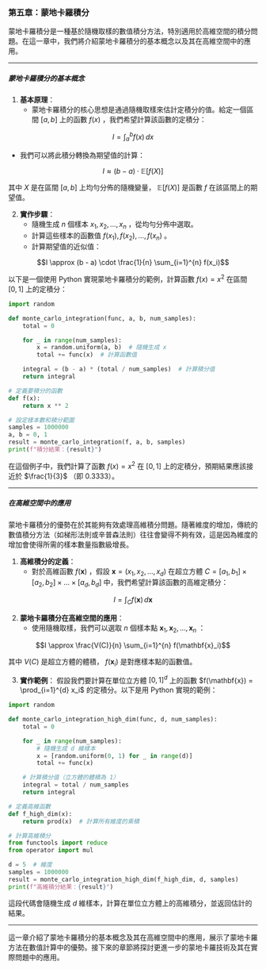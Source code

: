 ### 第五章：蒙地卡羅積分

蒙地卡羅積分是一種基於隨機取樣的數值積分方法，特別適用於高維空間的積分問題。在這一章中，我們將介紹蒙地卡羅積分的基本概念以及其在高維空間中的應用。

---

##### 蒙地卡羅積分的基本概念

1. **基本原理**：
   - 蒙地卡羅積分的核心思想是通過隨機取樣來估計定積分的值。給定一個區間  $`[a, b]`$  上的函數  $`f(x)`$ ，我們希望計算該函數的定積分：

   
```math
I = \int_a^b f(x) \, dx
```


   - 我們可以將此積分轉換為期望值的計算：

   
```math
I \approx (b - a) \cdot \mathbb{E}[f(X)]
```


   其中  $`X`$  是在區間  $`[a, b]`$  上均勻分佈的隨機變量， $`\mathbb{E}[f(X)]`$  是函數  $`f`$  在該區間上的期望值。

2. **實作步驟**：
   - 隨機生成  $`n`$  個樣本  $`x_1, x_2, \ldots, x_n`$ ，從均勻分佈中選取。
   - 計算這些樣本的函數值  $`f(x_1), f(x_2), \ldots, f(x_n)`$ 。
   - 計算期望值的近似值：

   
```math
I \approx (b - a) \cdot \frac{1}{n} \sum_{i=1}^{n} f(x_i)
```


以下是一個使用 Python 實現蒙地卡羅積分的範例，計算函數  $`f(x) = x^2`$  在區間  $`[0, 1]`$  上的定積分：

```python
import random

def monte_carlo_integration(func, a, b, num_samples):
    total = 0

    for _ in range(num_samples):
        x = random.uniform(a, b)  # 隨機生成 x
        total += func(x)  # 計算函數值

    integral = (b - a) * (total / num_samples)  # 計算積分值
    return integral

# 定義要積分的函數
def f(x):
    return x ** 2

# 設定樣本數和積分範圍
samples = 1000000
a, b = 0, 1
result = monte_carlo_integration(f, a, b, samples)
print(f"積分結果：{result}")
```

在這個例子中，我們計算了函數  $`f(x) = x^2`$  在  $`[0, 1]`$  上的定積分，預期結果應該接近於  $`\frac{1}{3}`$ （即 0.3333）。

---

##### 在高維空間中的應用

蒙地卡羅積分的優勢在於其能夠有效處理高維積分問題。隨著維度的增加，傳統的數值積分方法（如梯形法則或辛普森法則）往往會變得不夠有效，這是因為維度的增加會使得所需的樣本數量指數級增長。

1. **高維積分的定義**：
   - 對於高維函數  $`f(\mathbf{x})`$ ，假設  $`\mathbf{x} = (x_1, x_2, \ldots, x_d)`$  在超立方體  $`C = [a_1, b_1] \times [a_2, b_2] \times \ldots \times [a_d, b_d]`$  中，我們希望計算該函數的高維定積分：

   
```math
I = \int_C f(\mathbf{x}) \, d\mathbf{x}
```


2. **蒙地卡羅積分在高維空間的應用**：
   - 使用隨機取樣，我們可以選取  $`n`$  個樣本點  $`\mathbf{x}_1, \mathbf{x}_2, \ldots, \mathbf{x}_n`$ ：
   
   
```math
I \approx \frac{V(C)}{n} \sum_{i=1}^{n} f(\mathbf{x}_i)
```


   其中  $`V(C)`$  是超立方體的體積， $`f(\mathbf{x}_i)`$  是對應樣本點的函數值。

3. **實作範例**：
   假設我們要計算在單位立方體  $`[0, 1]^d`$  上的函數  $`f(\mathbf{x}) = \prod_{i=1}^{d} x_i`$  的定積分。以下是用 Python 實現的範例：

```python
import random

def monte_carlo_integration_high_dim(func, d, num_samples):
    total = 0

    for _ in range(num_samples):
        # 隨機生成 d 維樣本
        x = [random.uniform(0, 1) for _ in range(d)]
        total += func(x)

    # 計算積分值（立方體的體積為 1）
    integral = total / num_samples
    return integral

# 定義高維函數
def f_high_dim(x):
    return prod(x)  # 計算所有維度的乘積

# 計算高維積分
from functools import reduce
from operator import mul

d = 5  # 維度
samples = 1000000
result = monte_carlo_integration_high_dim(f_high_dim, d, samples)
print(f"高維積分結果：{result}")
```

這段代碼會隨機生成  $`d`$  維樣本，計算在單位立方體上的高維積分，並返回估計的結果。

---

這一章介紹了蒙地卡羅積分的基本概念及其在高維空間中的應用，展示了蒙地卡羅方法在數值計算中的優勢。接下來的章節將探討更進一步的蒙地卡羅技術及其在實際問題中的應用。